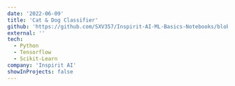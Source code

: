 ```yaml
---
date: '2022-06-09'
title: 'Cat & Dog Classifier'
github: 'https://github.com/SXV357/Inspirit-AI-ML-Basics-Notebooks/blob/main/NeuralNetworks.ipynb'
external: ''
tech:
  - Python
  - Tensorflow
  - Scikit-Learn
company: 'Inspirit AI'
showInProjects: false
---
```

